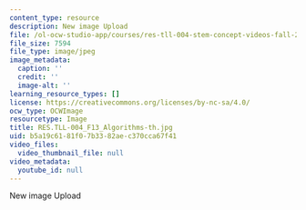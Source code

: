```yaml
---
content_type: resource
description: New image Upload
file: /ol-ocw-studio-app/courses/res-tll-004-stem-concept-videos-fall-2013/b5a19c6181f07b3382aec370cca67f41_RES.TLL-004_F13_Algorithms-th.jpg
file_size: 7594
file_type: image/jpeg
image_metadata:
  caption: ''
  credit: ''
  image-alt: ''
learning_resource_types: []
license: https://creativecommons.org/licenses/by-nc-sa/4.0/
ocw_type: OCWImage
resourcetype: Image
title: RES.TLL-004_F13_Algorithms-th.jpg
uid: b5a19c61-81f0-7b33-82ae-c370cca67f41
video_files:
  video_thumbnail_file: null
video_metadata:
  youtube_id: null
---
```

New image Upload